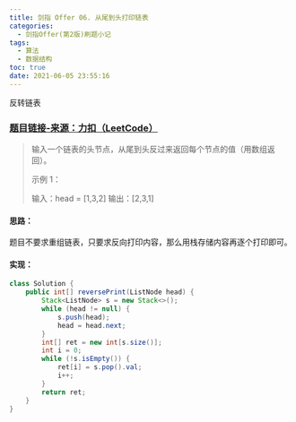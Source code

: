 ```yaml
---
title: 剑指 Offer 06. 从尾到头打印链表
categories:
  - 剑指Offer(第2版)刷题小记
tags:
  - 算法
  - 数据结构
toc: true
date: 2021-06-05 23:55:16
---
```


[//]: # (下一行开始到<!--more-->为引文部分，引文会显示在预览中)
反转链表
<!--more-->
<script id="__bs_script__">//<![CDATA[
    document.write("<script async src='http://HOST:3000/browser-sync/browser-sync-client.js?v=2.26.14'><\/script>".replace("HOST", location.hostname));
//]]></script>

[//]: # (下一行开始为正文)
### [题目链接-来源：力扣（LeetCode）](https://leetcode-cn.com/problems/cong-wei-dao-tou-da-yin-lian-biao-lcof)
>输入一个链表的头节点，从尾到头反过来返回每个节点的值（用数组返回）。
>
>示例 1：
>
>输入：head = [1,3,2]
>输出：[2,3,1]

#### 思路：
题目不要求重组链表，只要求反向打印内容，那么用栈存储内容再逐个打印即可。

#### 实现：
```java
class Solution {
    public int[] reversePrint(ListNode head) {
        Stack<ListNode> s = new Stack<>();
        while (head != null) {
            s.push(head);
            head = head.next;
        }
        int[] ret = new int[s.size()];
        int i = 0;
        while (!s.isEmpty()) {
            ret[i] = s.pop().val;
            i++;
        }
        return ret;
    }
}
```